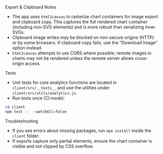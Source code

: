 Export & Clipboard Notes

- The app uses `html2canvas` to rasterize chart containers for image export and clipboard copy. This captures the full rendered chart container (including non-SVG elements) and is more robust than serializing inner SVGs.
- Clipboard image writes may be blocked on non-secure origins (HTTP) or by some browsers. If clipboard copy fails, use the "Download Image" option instead.
- `html2canvas` attempts to use CORS where possible; remote images in charts may not be rendered unless the remote server allows cross-origin access.

Tests

- Unit tests for core analytics functions are located in `client/src/__tests__` and use the utilities under `client/src/utils/analytics.js`.
- Run tests once (CI mode):

```powershell
cd client
npm test -- --watchAll=false
```

Troubleshooting

- If you see errors about missing packages, run `npm install` inside the `client` folder.
- If exports capture only partial elements, ensure the chart container is visible and not clipped by CSS overflow.
